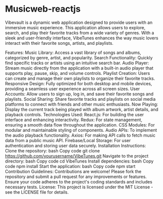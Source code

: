 # Musicweb-reactjs
Vibevault is a dynamic web application designed to provide users with an immersive music experience. This application allows users to explore, search, and play their favorite tracks from a wide variety of genres. With a sleek and user-friendly interface, VibeTunes enhances the way music lovers interact with their favorite songs, artists, and playlists.

Features:
Music Library: Access a vast library of songs and albums, categorized by genre, artist, and popularity.
Search Functionality: Quickly find specific tracks or artists using an intuitive search bar.
Audio Player: Stream music directly from the application with a built-in audio player that supports play, pause, skip, and volume controls.
Playlist Creation: Users can create and manage their own playlists to organize their favorite tracks.
Responsive Design: Fully optimized for both desktop and mobile devices, providing a seamless user experience across all screen sizes.
User Accounts: Allow users to sign up, log in, and save their favorite songs and playlists.
Social Sharing: Share favorite tracks and playlists on social media platforms to connect with friends and other music enthusiasts.
Now Playing: Display the current track being played with album artwork, artist details, and playback controls.
Technologies Used:
React.js: For building the user interface and enhancing interactivity.
Redux: For state management, ensuring a smooth data flow throughout the application.
CSS Modules: For modular and maintainable styling of components.
Audio APIs: To implement the audio playback functionality.
Axios: For making API calls to fetch music data from a public music API.
Firebase/Local Storage: For user authentication and storing user data securely.
Installation Instructions:
Clone the repository:
bash
Copy code
git clone https://github.com/yourusername/VibeTunes.git
Navigate to the project directory:
bash
Copy code
cd VibeTunes
Install dependencies:
bash
Copy code
npm install
Start the application:
bash
Copy code
npm start
Contribution Guidelines:
Contributions are welcome! Please fork the repository and submit a pull request for any improvements or features.
Ensure your code adheres to the project's coding standards and includes necessary tests.
License:
This project is licensed under the MIT License - see the LICENSE file for details.

